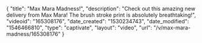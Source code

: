 {
    "title": "Max Mara Madness!",
    "description": "Check out this amazing new delivery from Max Mara! The brush stroke print is absolutely breathtaking!",
    "videoid": "165308176",
    "date_created": "1530234743",
    "date_modified": "1546466810",
    "type": "captivate",
    "layout": "video",
    "url": "\/v\/max-mara-madness\/165308176"
}